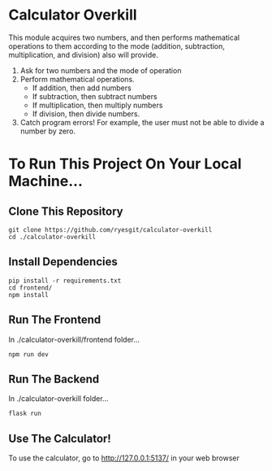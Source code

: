 # Calculator Overkill

This module acquires two numbers, and then performs mathematical operations to them
according to the mode (addition, subtraction, multiplication, and division) also will provide. 

1. Ask for two numbers and the mode of operation
2. Perform mathematical operations.
    - If addition, then add numbers
    - If subtraction, then subtract numbers
    - If multiplication, then multiply numbers
    - If division, then divide numbers.
3. Catch program errors! For example, the user must not be able to divide a number by zero.

# To Run This Project On Your Local Machine...
## Clone This Repository
```
git clone https://github.com/ryesgit/calculator-overkill
cd ./calculator-overkill
```
## Install Dependencies
```
pip install -r requirements.txt
cd frontend/
npm install
```
## Run The Frontend
In ./calculator-overkill/frontend folder...
```
npm run dev
```
## Run The Backend
In ./calculator-overkill folder...
```
flask run
```
## Use The Calculator!
To use the calculator, go to http://127.0.0.1:5137/ in your web browser